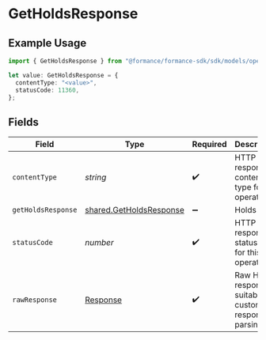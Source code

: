 # GetHoldsResponse

## Example Usage

```typescript
import { GetHoldsResponse } from "@formance/formance-sdk/sdk/models/operations";

let value: GetHoldsResponse = {
  contentType: "<value>",
  statusCode: 11360,
};
```

## Fields

| Field                                                                     | Type                                                                      | Required                                                                  | Description                                                               |
| ------------------------------------------------------------------------- | ------------------------------------------------------------------------- | ------------------------------------------------------------------------- | ------------------------------------------------------------------------- |
| `contentType`                                                             | *string*                                                                  | :heavy_check_mark:                                                        | HTTP response content type for this operation                             |
| `getHoldsResponse`                                                        | [shared.GetHoldsResponse](../../../sdk/models/shared/getholdsresponse.md) | :heavy_minus_sign:                                                        | Holds                                                                     |
| `statusCode`                                                              | *number*                                                                  | :heavy_check_mark:                                                        | HTTP response status code for this operation                              |
| `rawResponse`                                                             | [Response](https://developer.mozilla.org/en-US/docs/Web/API/Response)     | :heavy_check_mark:                                                        | Raw HTTP response; suitable for custom response parsing                   |
